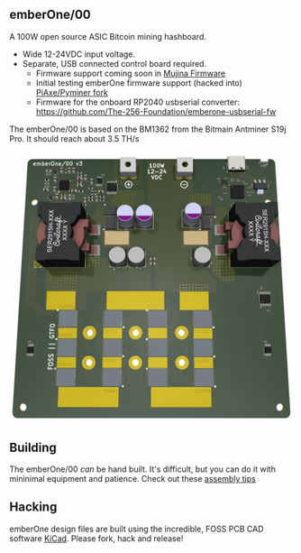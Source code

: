 ## emberOne/00

A 100W open source ASIC Bitcoin mining hashboard.

- Wide 12-24VDC input voltage.
- Separate, USB connected control board required.
	- Firmware support coming soon in [Mujina Firmware](https://mujina.org)
	- Initial testing emberOne firmware support (hacked into) [PiAxe/Pyminer fork](https://github.com/skot/emberone-miner/tree/emberone-BM1362-support)
	- Firmware for the onboard RP2040 usbserial converter: https://github.com/The-256-Foundation/emberone-usbserial-fw

The emberOne/00 is based on the BM1362 from the Bitmain Antminer S19j Pro. It should reach about 3.5 TH/s

![](doc/render.jpg)

## Building
The emberOne/00 _can_ be hand built. It's difficult, but you can do it with mininimal equipment and patience. Check out these [assembly tips](assembly.md)

## Hacking
emberOne design files are built using the incredible, FOSS PCB CAD software [KiCad](https://kicad.org). Please fork, hack and release!
